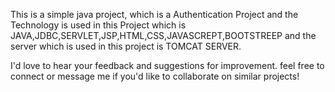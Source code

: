 This is a simple java project, which is a Authentication Project and the Technology is used in this Project which is JAVA,JDBC,SERVLET,JSP,HTML,CSS,JAVASCREPT,BOOTSTREEP and the server which is used in this project is TOMCAT SERVER.

I'd love to hear your feedback and suggestions for improvement. feel free to connect or message me if you'd like to collaborate on similar projects!
